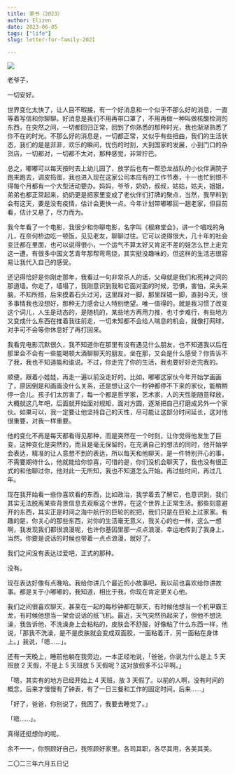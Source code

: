 ```yaml
---
title: 家书（2023）
author: Elizen
date: 2023-06-05
tags: ["life"]
slug: letter-for-family-2021

---
```


![](https://r2.elizen.me/2023/06/d5015daadcbcd040713d778036bc0506.png)

老爷子，

一切安好。

世界变化太快了，让人目不暇接，有一个好消息和一个似乎不那么好的消息，一直等着写信和你聊聊。好消息是我们不用再带口罩了，不用再做一种叫做核酸检测的东西，在突然之间，一切都回归正常，回到了你熟悉的那种时光，我也渐渐熟悉了你不在的时光。不那么好的消息是，一切都正常，又似乎有些扭曲，我们的生活状态，我们的是是非非，欢乐的瞬间，忧伤的时刻，大到国家的发展，小到门口的杂货店，一切都对，一切都不太对，那种感觉，非常拧巴。

总之，嘟嘟可以每天按时去上幼儿园了，放学后也有一帮恐龙战队的小伙伴满院子跑来跑去，调皮捣蛋，我也进入现在这家公司本应有的工作节奏，十一也忙到恨不得每个月都有一个大型活动要办。妈妈，爷爷，奶奶，叔叔，姑姑，姑夫，姐姐，弟弟也都正常起来，奶奶更是把家里变成了老伙伴们打牌的聚点，当然，我早料到会有这天，要是没有疫情，估计会更快一点。今年计划带嘟嘟回一趟老家，但目前看，估计又悬了，尽力而为。

我今年看了一个电影，我很少和你聊电影，名字叫《椒麻堂会》，讲一个唱戏的角儿，在奈何桥边吃一顿饭，见见老友，聊聊过往。它可以说得很大，几十年的社会变迁都在里面，也可以说得很小，一个运气不算太好又肯定不差的娃怎么世上走完这一遭。有很多中国文艺青年那帮弯弯绕，其实挺没趣味的，但这样的生活志很容易让我代入自己的感受。

还记得恰好是你刚走那年，我看过一句非常杀人的话，父母就是我们和死神之间的那道墙。你走了，墙塌了，我刚意识到我和它面对面的时候，恐惧，害怕，呆头呆脑，不知所措，后来摸着石头过河，这里踩对一脚，那里踩错一脚，直到今天，很多事情我也没想好，那种无力感会让人特别绝望。唯一值得的，就是我习惯了改变这个词儿，人生是动态的，是随机的，某些地方再用力推，也寸步难行，有些地方又变成什么东西在推着我往前走，一切未知都不会给人喘息的机会，就像打网球，对手可不会等你休息好了再打回来。

我看完电影沉默很久，我不知道你在那里有没有遇见什么朋友，也不知道我以后在那里会不会有一些能喝顿大酒聊聊天的朋友。坐在那，又会是什么感受？你告诉不了我，我也不知道能和谁说。不过，你走完了你的生活，我也要好好走完我的。

顺便，跟着小娃娃，再走一遍以前没走好的。比如，嘟嘟这家伙今年开始学画画了，原因倒是和画画没什么关系，还是想让这个一秒钟都停不下来的家伙，能稍稍停一会儿。孩子们太厉害了，每一个都是哲学家，艺术家，人的天性能随意释放，大概就这几年吧，后面就开始面对规矩，面对方圆，逐渐把自己打磨成另外一个家伙。如果可以，我一定要让他坚持自己的天性，尽可能让这部分时间延长，这对他很重要，对我一样重要。

他的变化不再是每天都看得见那种，而是突然在一个时刻，让你觉得他发生了巨变，这种变化是突然的，而且是毫无保留的，在充满自己的想法的同时，他开始学会表达，精准的让人意想不到的表达，所以每天和他聊天，是一件特别开心的事，不需要期待什么，他就能给你惊喜，可惜的是，你们没机会聊天了，我也没有很正式的和他聊过你，他对此一无所知，我也不知道怎么开始。再过些时间，再过几年。

现在我开始看一些你喜欢看的东西，比如政治，我学着去了解它，也意识到，我们其实无法脱离某些背景信息去观察这个世界，在这个世界上正常生活。那些刻意避开的东西，其实正是时间之海中航行的巨轮的舵把，我们只是在巨轮上过家家。有趣的是，你关心的那些东西，对你的生活毫无意义，我关心的也一样，这么一想啊，我发现我们都很浪漫呢，也许你基因里那一点点浪漫，幸运地传到了我身上，当然，你要是说话的时候也带着一点点浪漫，就好了。

我们之间没有表达过爱吧，正式的那种。

没有。

现在表达好像有点晚哈。我给你讲几个最近的小故事吧，我以前也喜欢给你讲故事。都是关于小嘟嘟的，我知道，相比于我，你现在肯定更关心他。

我们之间很喜欢聊天，甚至在一起的每秒钟都在聊天，有时候他想当一个机甲霸王龙，有时候他想当一架会说话的纸飞机。最近，天气突然热起来了，但他不想洗澡，我告诉他，不洗澡身上会粘粘的，皮肤会不舒服，好像粘了什么东西一样，他说，「那我不洗澡，是不是皮肤就会变成双面胶，一面粘着汗，另一面粘在身体上。」我说，「嗯……」。

还有一天晚上，睡前他躺在我旁边，一本正经地说，「爸爸，你说为什么是上 5 天班放 2 天假，不是上 5 天班放 5 天假呢？这对放假多不公平啊。」

「嗯，其实有的地方已经开始上 4 天班，放 3 天假了。以前的人啊，没有时间的概念，后来才慢慢有了钟表，有了一日三餐和工作的固定时间，后来……」

「好了，爸爸，你别说了，我困了，我要去睡觉了。」

「嗯……」。

真得还挺想你的呢。

余不一一，你照顾好自己，我照顾好家里。各司其职，各尽其用，各美其美。

二〇二三年六月五日记
